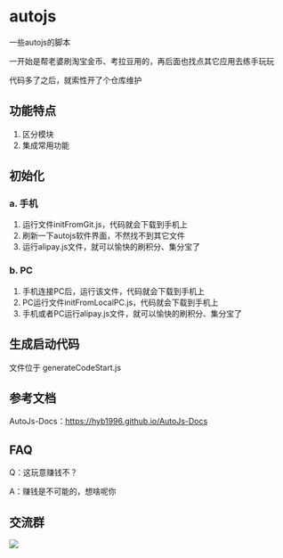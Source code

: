 # autojs

一些autojs的脚本

一开始是帮老婆刷淘宝金币、考拉豆用的，再后面也找点其它应用去练手玩玩

代码多了之后，就索性开了个仓库维护

## 功能特点

1. 区分模块
2. 集成常用功能

## 初始化

### a. 手机

1. 运行文件initFromGit.js，代码就会下载到手机上
2. 刷新一下autojs软件界面，不然找不到其它文件
3. 运行alipay.js文件，就可以愉快的刷积分、集分宝了

### b. PC

1. 手机连接PC后，运行该文件，代码就会下载到手机上
2. PC运行文件initFromLocalPC.js，代码就会下载到手机上
3. 手机或者PC运行alipay.js文件，就可以愉快的刷积分、集分宝了

## 生成启动代码

文件位于 generateCodeStart.js

## 参考文档

AutoJs-Docs：https://hyb1996.github.io/AutoJs-Docs

## FAQ

Q：这玩意赚钱不？

A：赚钱是不可能的，想啥呢你

## 交流群

![](https://wework.qpic.cn/wwpic/810551_8PWlabTITUaQdbd_1622611321/0)
